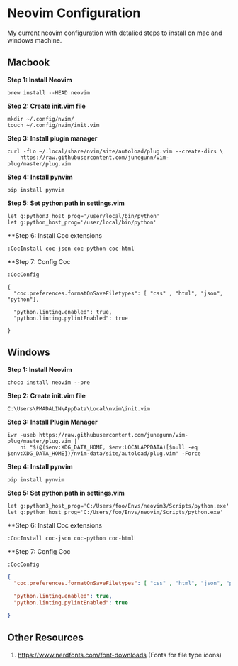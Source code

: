# Neovim Configuration

My current neovim configuration with detalied steps to install on mac and windows machine. 

## Macbook

**Step 1: Install Neovim**
```
brew install --HEAD neovim
```

**Step 2: Create init.vim file**
```
mkdir ~/.config/nvim/
touch ~/.config/nvim/init.vim
```

**Step 3: Install plugin manager**
```
curl -fLo ~/.local/share/nvim/site/autoload/plug.vim --create-dirs \
    https://raw.githubusercontent.com/junegunn/vim-plug/master/plug.vim
```
**Step 4: Install pynvim**
```
pip install pynvim
```
**Step 5: Set python path in settings.vim**
```
let g:python3_host_prog='/user/local/bin/python'
let g:python_host_prog='/user/local/bin/python'
```
**Step 6: Install Coc extensions
```
:CocInstall coc-json coc-python coc-html
```

**Step 7: Config Coc
```
:CocConfig
```
```
{
  "coc.preferences.formatOnSaveFiletypes": [ "css" , "html", "json", "python"],

  "python.linting.enabled": true,
  "python.linting.pylintEnabled": true

}

```


## Windows

**Step 1: Install Neovim**
```
choco install neovim --pre
```

**Step 2: Create init.vim file**
```
C:\Users\PMADALIN\AppData\Local\nvim\init.vim
```
**Step 3: Install Plugin Manager**
```
iwr -useb https://raw.githubusercontent.com/junegunn/vim-plug/master/plug.vim |`
    ni "$(@($env:XDG_DATA_HOME, $env:LOCALAPPDATA)[$null -eq $env:XDG_DATA_HOME])/nvim-data/site/autoload/plug.vim" -Force
```
**Step 4: Install pynvim**
```
pip install pynvim
```
**Step 5: Set python path in settings.vim**
```
let g:python3_host_prog='C:/Users/foo/Envs/neovim3/Scripts/python.exe'
let g:python_host_prog='C:/Users/foo/Envs/neovim/Scripts/python.exe'
```
**Step 6: Install Coc extensions
```
:CocInstall coc-json coc-python coc-html
```

**Step 7: Config Coc
```
:CocConfig
```
```json
{
  "coc.preferences.formatOnSaveFiletypes": [ "css" , "html", "json", "python"],

  "python.linting.enabled": true,
  "python.linting.pylintEnabled": true

}

```

## Other Resources

1. https://www.nerdfonts.com/font-downloads (Fonts for file type icons)

